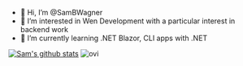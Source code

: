 - 👋 Hi, I’m @SamBWagner
- 👀 I’m interested in Wen Development with a particular interest in backend work
- 🌱 I’m currently learning .NET Blazor, CLI apps with .NET

[![Sam's github stats](https://github-readme-stats.vercel.app/api?username=SamBWagner&theme=dark)](https://github.com/SamBWagner/github-readme-stats)
<img src="https://github-readme-stats.vercel.app/api/top-langs?username=madushadhanushka&show_icons=true&locale=en&layout=compact&theme=chartreuse-dark" alt="ovi" />
